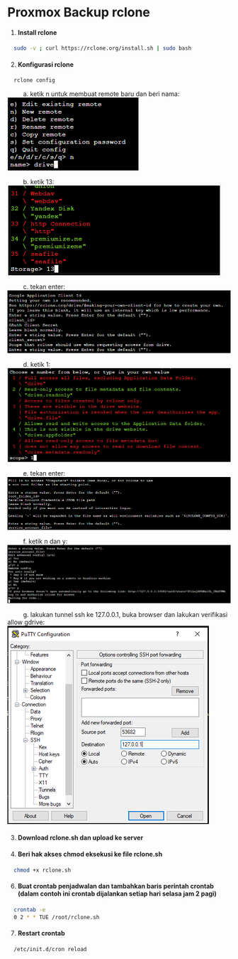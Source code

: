 # Proxmox Backup rclone

1. #### Install rclone
```sh
  sudo -v ; curl https://rclone.org/install.sh | sudo bash
```

2. #### Konfigurasi rclone
```sh
  rclone config
```
&nbsp;&nbsp;&nbsp;&nbsp;&nbsp;&nbsp;&nbsp;&nbsp; a. ketik n untuk membuat remote baru dan beri nama:
<br />
![alt text](./rclone2.png)

&nbsp;&nbsp;&nbsp;&nbsp;&nbsp;&nbsp;&nbsp;&nbsp; b. ketik 13:
<br />
![alt text](./rclone3.png)

&nbsp;&nbsp;&nbsp;&nbsp;&nbsp;&nbsp;&nbsp;&nbsp; c. tekan enter:
<br />
![alt text](./rclone4.png)

&nbsp;&nbsp;&nbsp;&nbsp;&nbsp;&nbsp;&nbsp;&nbsp; d. ketik 1:
<br />
![alt text](./rclone5.png)

&nbsp;&nbsp;&nbsp;&nbsp;&nbsp;&nbsp;&nbsp;&nbsp; e. tekan enter:
<br />
![alt text](./rclone6.png)

&nbsp;&nbsp;&nbsp;&nbsp;&nbsp;&nbsp;&nbsp;&nbsp; f. ketik n dan y:
<br />
![alt text](./rclone7.png)

&nbsp;&nbsp;&nbsp;&nbsp;&nbsp;&nbsp;&nbsp;&nbsp; g. lakukan tunnel ssh ke 127.0.0.1, buka browser dan lakukan verifikasi allow gdrive:
<br />
![alt text](./tunnelssh.png)

3. #### Download rclone.sh dan upload ke server
   

5. #### Beri hak akses chmod eksekusi ke file rclone.sh
```sh
  chmod +x rclone.sh
```

6. #### Buat crontab penjadwalan dan tambahkan baris perintah crontab (dalam contoh ini crontab dijalankan setiap hari selasa jam 2 pagi)
```sh
  crontab -e
  0 2 * * TUE /root/rclone.sh
```

7. #### Restart crontab
```sh
  /etc/init.d/cron reload
```

